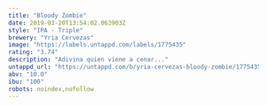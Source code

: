 ```yaml
---
title: "Bloody Zombie"
date: 2019-03-20T13:54:02.063903Z
style: "IPA - Triple"
brewery: "Yria Cervezas"
image: "https://labels.untappd.com/labels/1775435"
rating: "3.74"
description: "Adivina quien viene a cenar..."
untappd_url: "https://untappd.com/b/yria-cervezas-bloody-zombie/1775435"
abv: "10.0"
ibu: "100"
robots: noindex,nofollow
---
```

